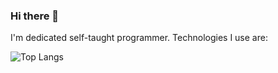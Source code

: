 ### Hi there 👋

<!--
**xSilence8x/xSilence8x** is a ✨ _special_ ✨ repository because its `README.md` (this file) appears on your GitHub profile.

Here are some ideas to get you started:

- 🔭 I’m currently working on ...
- 🌱 I’m currently learning ...
- 👯 I’m looking to collaborate on ...
- 🤔 I’m looking for help with ...
- 💬 Ask me about ...
- 📫 How to reach me: ...
- 😄 Pronouns: ...
- ⚡ Fun fact: ...
-->
I'm dedicated self-taught programmer. 
Technologies I use are:

![Top Langs](https://github-readme-stats.vercel.app/api/top-langs/?username=xsilence8x&layout=compact)

